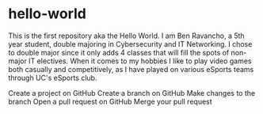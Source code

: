 # hello-world
This is the first repository aka the Hello World.
I am Ben Ravancho, a 5th year student, double majoring in Cybersecurity and IT Networking. I chose to double major since it only adds 4 classes that will fill the spots of non-major IT electives. When it comes to my hobbies I like to play video games both casually and competitively, as I have played on various eSports teams through UC's eSports club.

 Create a project on GitHub
 Create a branch on GitHub
 Make changes to the branch
 Open a pull request on GitHub
 Merge your pull request
